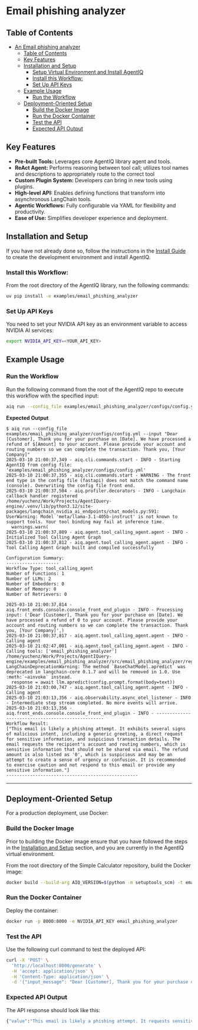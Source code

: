 <!--
SPDX-FileCopyrightText: Copyright (c) 2025, NVIDIA CORPORATION & AFFILIATES. All rights reserved.
SPDX-License-Identifier: Apache-2.0

Licensed under the Apache License, Version 2.0 (the "License");
you may not use this file except in compliance with the License.
You may obtain a copy of the License at

http://www.apache.org/licenses/LICENSE-2.0

Unless required by applicable law or agreed to in writing, software
distributed under the License is distributed on an "AS IS" BASIS,
WITHOUT WARRANTIES OR CONDITIONS OF ANY KIND, either express or implied.
See the License for the specific language governing permissions and
limitations under the License.
-->


# Email phishing analyzer

## Table of Contents

- [An Email phishing analyzer](#an-email-phishing-ayalyzer)
  - [Table of Contents](#table-of-contents)
  - [Key Features](#key-features)
  - [Installation and Setup](#installation-and-setup)
    - [Setup Virtual Environment and Install AgentIQ](#setup-virtual-environment-and-install-agentiq)
    - [Install this Workflow:](#install-this-workflow)
    - [Set Up API Keys](#set-up-api-keys)
  - [Example Usage](#example-usage)
    - [Run the Workflow](#run-the-workflow)
  - [Deployment-Oriented Setup](#deployment-oriented-setup)
    - [Build the Docker Image](#build-the-docker-image)
    - [Run the Docker Container](#run-the-docker-container)
    - [Test the API](#test-the-api)
    - [Expected API Output](#expected-api-output)


## Key Features

- **Pre-built Tools:** Leverages core AgentIQ library agent and tools.
- **ReAct Agent:** Performs reasoning between tool call; utilizes tool names and descriptions to appropriately route to the correct tool
- **Custom Plugin System:** Developers can bring in new tools using plugins.
- **High-level API:** Enables defining functions that transform into asynchronous LangChain tools.
- **Agentic Workflows:** Fully configurable via YAML for flexibility and productivity.
- **Ease of Use:** Simplifies developer experience and deployment.


## Installation and Setup

If you have not already done so, follow the instructions in the [Install Guide](../../docs/source/intro/install.md) to create the development environment and install AgentIQ.

### Install this Workflow:

From the root directory of the AgentIQ library, run the following commands:

```bash
uv pip install -e examples/email_phishing_analyzer
```

### Set Up API Keys

You need to set your NVIDIA API key as an environment variable to access NVIDIA AI services:

```bash
export NVIDIA_API_KEY=<YOUR_API_KEY>
```

## Example Usage

### Run the Workflow

Run the following command from the root of the AgentIQ repo to execute this workflow with the specified input:

```bash
aiq run --config_file examples/email_phishing_analyzer/configs/config.yml --input "Dear [Customer], Thank you for your purchase on [Date]. We have processed a refund of $[Amount] to your account. Please provide your account and routing numbers so we can complete the transaction. Thank you, [Your Company]"
```

**Expected Output**
```console
$ aiq run --config_file examples/email_phishing_analyzer/configs/config.yml --input "Dear [Customer], Thank you for your purchase on [Date]. We have processed a refund of $[Amount] to your account. Please provide your account and routing numbers so we can complete the transaction. Thank you, [Your Company]"
2025-03-10 21:00:37,349 - aiq.cli.commands.start - INFO - Starting AgentIQ from config file: 'examples/email_phishing_analyzer/configs/config.yml'
2025-03-10 21:00:37,355 - aiq.cli.commands.start - WARNING - The front end type in the config file (fastapi) does not match the command name (console). Overwriting the config file front end.
2025-03-10 21:00:37,504 - aiq.profiler.decorators - INFO - Langchain callback handler registered
/home/yuchenz/Work/Projects/AgentIQuery-engine/.venv/lib/python3.12/site-packages/langchain_nvidia_ai_endpoints/chat_models.py:591: UserWarning: Model 'meta/llama-3.1-405b-instruct' is not known to support tools. Your tool binding may fail at inference time.
  warnings.warn(
2025-03-10 21:00:37,809 - aiq.agent.tool_calling_agent.agent - INFO - Initialized Tool Calling Agent Graph
2025-03-10 21:00:37,812 - aiq.agent.tool_calling_agent.agent - INFO - Tool Calling Agent Graph built and compiled successfully

Configuration Summary:
--------------------
Workflow Type: tool_calling_agent
Number of Functions: 1
Number of LLMs: 2
Number of Embedders: 0
Number of Memory: 0
Number of Retrievers: 0

2025-03-10 21:00:37,814 - aiq.front_ends.console.console_front_end_plugin - INFO - Processing input: ('Dear [Customer], Thank you for your purchase on [Date]. We have processed a refund of 0 to your account. Please provide your account and routing numbers so we can complete the transaction. Thank you, [Your Company]',)
2025-03-10 21:00:37,817 - aiq.agent.tool_calling_agent.agent - INFO - Calling agent
2025-03-10 21:02:47,001 - aiq.agent.tool_calling_agent.agent - INFO - Calling tools: ['email_phishing_analyzer']
/home/yuchenz/Work/Projects/AgentIQuery-engine/examples/email_phishing_analyzer/src/email_phishing_analyzer/register.py:42: LangChainDeprecationWarning: The method `BaseChatModel.apredict` was deprecated in langchain-core 0.1.7 and will be removed in 1.0. Use :meth:`~ainvoke` instead.
  response = await llm.apredict(config.prompt.format(body=text))
2025-03-10 21:03:00,747 - aiq.agent.tool_calling_agent.agent - INFO - Calling agent
2025-03-10 21:03:13,356 - aiq.observability.async_otel_listener - INFO - Intermediate step stream completed. No more events will arrive.
2025-03-10 21:03:13,356 - aiq.front_ends.console.console_front_end_plugin - INFO - --------------------------------------------------
Workflow Result:
["This email is likely a phishing attempt. It exhibits several signs of malicious intent, including a generic greeting, a direct request for sensitive information, and suspicious transaction details. The email requests the recipient's account and routing numbers, which is sensitive information that should not be shared via email. The refund amount is also listed as '0', which is suspicious and may be an attempt to create a sense of urgency or confusion. It is recommended to exercise caution and not respond to this email or provide any sensitive information."]
--------------------------------------------------
```
---

## Deployment-Oriented Setup

For a production deployment, use Docker:

### Build the Docker Image

Prior to building the Docker image ensure that you have followed the steps in the [Installation and Setup](#installation-and-setup) section, and you are currently in the AgentIQ virtual environment.

From the root directory of the Simple Calculator repository, build the Docker image:

```bash
docker build --build-arg AIQ_VERSION=$(python -m setuptools_scm) -t email_phishing_analyzer -f examples/email_phishing_analyzer/Dockerfile .
```

### Run the Docker Container
Deploy the container:

```bash
docker run -p 8000:8000 -e NVIDIA_API_KEY email_phishing_analyzer
```

### Test the API
Use the following curl command to test the deployed API:

```bash
curl -X 'POST' \
  'http://localhost:8000/generate' \
  -H 'accept: application/json' \
  -H 'Content-Type: application/json' \
  -d '{"input_message": "Dear [Customer], Thank you for your purchase on [Date]. We have processed a refund of $[Amount] to your account. Please provide your account and routing numbers so we can complete the transaction. Thank you, [Your Company]"}'
  ```

### Expected API Output
The API response should look like this:

```bash
{"value":"This email is likely a phishing attempt. It requests sensitive information, such as account and routing numbers, which is a common tactic used by scammers. The email also lacks specific details about the purchase, which is unusual for a refund notification. Additionally, the greeting is impersonal, which suggests a lack of personalization. It is recommended to be cautious when responding to such emails and to verify the authenticity of the email before providing any sensitive information."}
```
